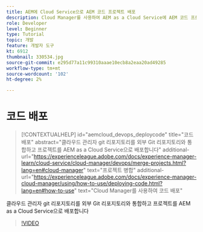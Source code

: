 ```yaml
---
title: AEM에 Cloud Service으로 AEM 코드 프로젝트 배포
description: Cloud Manager를 사용하여 AEM as a Cloud Service에 AEM 코드 프로젝트 배포를 탐색합니다.
role: Developer
level: Beginner
type: Tutorial
topic: 개발
feature: 개발자 도구
kt: 6912
thumbnail: 330534.jpg
source-git-commit: e295d77a11c99310aaae10ecb8a2eaa20ad49285
workflow-type: tm+mt
source-wordcount: '102'
ht-degree: 2%

---
```



# 코드 배포

>[!CONTEXTUALHELP]
>id="aemcloud_devops_deploycode"
>title="코드 배포"
>abstract="클라우드 관리자 git 리포지토리를 외부 Git 리포지토리와 통합하고 프로젝트를 AEM as a Cloud Service으로 배포합니다"
>additional-url="https://experienceleague.adobe.com/docs/experience-manager-learn/cloud-service/cloud-manager/devops/merge-projects.html?lang=en#cloud-manager" text="프로젝트 병합"
>additional-url="https://experienceleague.adobe.com/docs/experience-manager-cloud-manager/using/how-to-use/deploying-code.html?lang=en#how-to-use" text="Cloud Manager를 사용하여 코드 배포"

클라우드 관리자 git 리포지토리를 외부 Git 리포지토리와 통합하고 프로젝트를 AEM as a Cloud Service으로 배포합니다

>[!VIDEO](https://video.tv.adobe.com/v/330534/?quality=12&learn=on)
